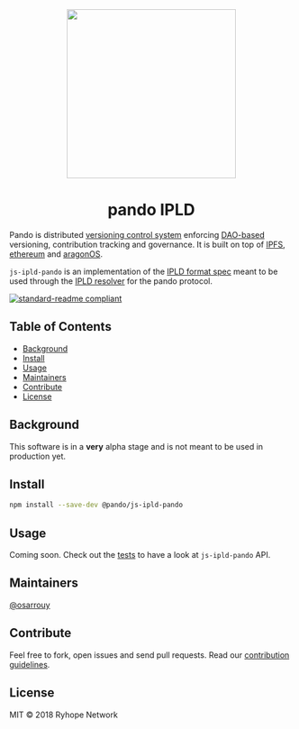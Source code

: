 <div align="center">
  <img align="center" src="https://github.com/wespr/pando/blob/master/visuals/logo-noname.png" height="300px" />
  <h1>pando IPLD</h1>
</div>

Pando is distributed [versioning control system](https://en.wikipedia.org/wiki/Version_control) enforcing [DAO-based](https://en.wikipedia.org/wiki/Decentralized_autonomous_organization) versioning, contribution tracking and governance. It is built on top of [IPFS](https://ipfs.io), [ethereum](https://ethereum.org) and [aragonOS](https://aragon.on/ose).

`js-ipld-pando` is an implementation of the [IPLD format spec](https://github.com/ipld/interface-ipld-format) meant to be used through the [IPLD resolver](https://github.com/ipld/js-ipld) for the pando protocol.

[![standard-readme compliant](https://img.shields.io/badge/standard--readme-OK-green.svg?style=flat-square)](https://github.com/RichardLitt/standard-readme)

## Table of Contents

- [Background](#background)
- [Install](#install)
- [Usage](#usage)
- [Maintainers](#maintainers)
- [Contribute](#contribute)
- [License](#license)

## Background

This software is in a **very** alpha stage and is not meant to be used in production yet.

## Install

```zsh
npm install --save-dev @pando/js-ipld-pando
```

## Usage

Coming soon. Check out the [tests](test/) to have a look at `js-ipld-pando` API.

## Maintainers

[@osarrouy](https://github.com/osarrouy)

## Contribute

Feel free to fork, open issues and send pull requests. Read our [contribution guidelines](https://github.com/wespr/pando/blob/master/github/CONTRIBUTING.md).

## License

MIT © 2018 Ryhope Network
